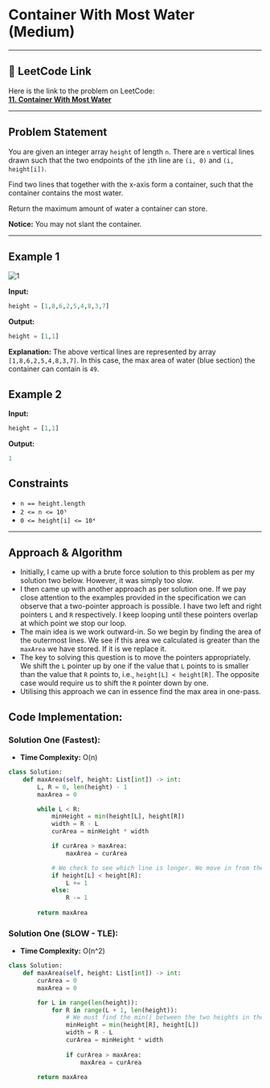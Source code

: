 # Container With Most Water (Medium)

---

## 🔗 LeetCode Link

Here is the link to the problem on LeetCode:  
[**11. Container With Most Water**](https://leetcode.com/problems/container-with-most-water/)

---

## **Problem Statement**

You are given an integer array `height` of length `n`. There are `n` vertical lines drawn such that the two endpoints of the `i`th line are `(i, 0)` and `(i, height[i])`.

Find two lines that together with the x-axis form a container, such that the container contains the most water.

Return the maximum amount of water a container can store.

**Notice:** You may not slant the container.

---

## **Example 1**

![1](https://github.com/user-attachments/assets/72b75bc3-3c86-4f63-a527-0178f54fda04)


**Input:**
```python
height = [1,8,6,2,5,4,8,3,7]
```

**Output:**
```python
height = [1,1]
```

**Explanation:**
The above vertical lines are represented by array `[1,8,6,2,5,4,8,3,7]`.
In this case, the max area of water (blue section) the container can contain is `49`.

## **Example 2**

**Input:**
```python
height = [1,1]
```

**Output:**
```python
1
```

## Constraints

- `n == height.length`
- `2 <= n <= 10⁵`
- `0 <= height[i] <= 10⁴`

---

## Approach & Algorithm

- Initially, I came up with a brute force solution to this problem as per my solution two below. However, it was simply too slow.
- I then came up with another approach as per solution one. If we pay close attention to the examples provided in the specification we can observe that a two-pointer approach is possible. I have two left and right pointers `L` and `R` respectively. I keep looping until these pointers overlap at which point we stop our loop.
- The main idea is we work outward-in. So we begin by finding the area of the outermost lines. We see if this area we calculated is greater than the `maxArea` we have stored. If it is we replace it.
- The key to solving this question is to move the pointers appropriately. We shift the `L` pointer up by one if the value that `L` points to is smaller than the value that `R` points to, i.e., `height[L] < height[R]`. The opposite case would require us to shift the `R` pointer down by one.
- Utilising this approach we can in essence find the max area in one-pass.

## Code Implementation:

### Solution One (Fastest):

- **Time Complexity:** O(n)

```python
class Solution:
    def maxArea(self, height: List[int]) -> int:
        L, R = 0, len(height) - 1
        maxArea = 0

        while L < R:
            minHeight = min(height[L], height[R])
            width = R - L
            curArea = minHeight * width

            if curArea > maxArea:
                maxArea = curArea

            # We check to see which line is longer. We move in from the side where the line is shorter.
            if height[L] < height[R]:
                L += 1
            else:
                R -= 1
        
        return maxArea
```

### Solution One (SLOW - TLE):

- **Time Complexity:** O(n^2)

```python
class Solution:
    def maxArea(self, height: List[int]) -> int:
        curArea = 0
        maxArea = 0

        for L in range(len(height)):
            for R in range(L + 1, len(height)):
                # We must find the min() between the two heights in the array.
                minHeight = min(height[R], height[L])
                width = R - L
                curArea = minHeight * width
                
                if curArea > maxArea:
                    maxArea = curArea

        return maxArea
```
